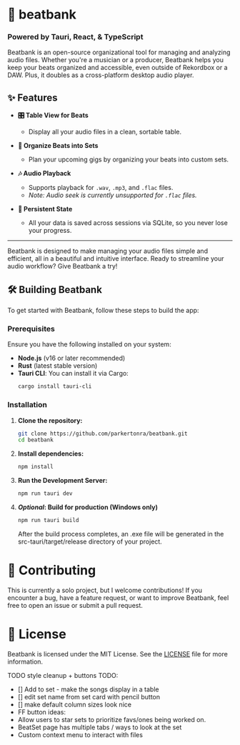 # 🎵 beatbank 
### Powered by Tauri, React, & TypeScript 

Beatbank is an open-source organizational tool for managing and analyzing audio files. Whether you're a musician or a producer, Beatbank helps you keep your beats organized and accessible, even outside of Rekordbox or a DAW. Plus, it doubles as a cross-platform desktop audio player.

## ✨ Features

- **🎛️ Table View for Beats**
  - Display all your audio files in a clean, sortable table.

- **📁 Organize Beats into Sets**
  - Plan your upcoming gigs by organizing your beats into custom sets.

- **🎶 Audio Playback**
  - Supports playback for `.wav`, `.mp3`, and `.flac` files.
  - *Note: Audio seek is currently unsupported for `.flac` files.*

- **💾 Persistent State**
  - All your data is saved across sessions via SQLite, so you never lose your progress.

---

Beatbank is designed to make managing your audio files simple and efficient, all in a beautiful and intuitive interface. Ready to streamline your audio workflow? Give Beatbank a try!

## 🛠️ Building Beatbank

To get started with Beatbank, follow these steps to build the app:

### Prerequisites

Ensure you have the following installed on your system:
- **Node.js** (v16 or later recommended)
- **Rust** (latest stable version)
- **Tauri CLI**: You can install it via Cargo:
  ```bash
  cargo install tauri-cli

### Installation

1. **Clone the repository:**
   ```bash
   git clone https://github.com/parkertonra/beatbank.git
   cd beatbank

2. **Install dependencies:**
   ```bash
   npm install
   ```

3. **Run the Development Server:**
   ```bash
   npm run tauri dev
   ```
4. ***Optional*: Build for production (Windows only)**
   ```bash
   npm run tauri build
   ```
   After the build process completes, an .exe file will be generated in the src-tauri/target/release directory of your project.

# 🤝 Contributing
This is currently a solo project, but I welcome contributions! If you encounter a bug, have a feature request, or want to improve Beatbank, feel free to open an issue or submit a pull request.

# 📝 License
Beatbank is licensed under the MIT License. See the [LICENSE](LICENSE) file for more information.

TODO
style cleanup + buttons
TODO:
 - [] Add to set - make the songs display in a table
 - [] edit set name from set card with pencil button
 - [] make default column sizes look nice
- FF button
ideas:
- Allow users to star sets to prioritize favs/ones being worked on.
- BeatSet page has multiple tabs / ways to look at the set
- Custom context menu to interact with files